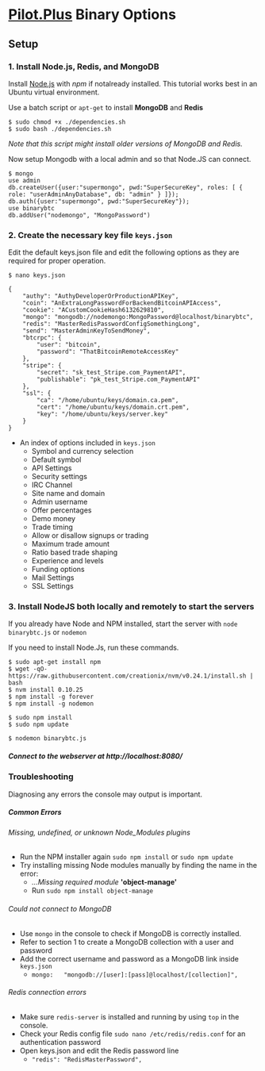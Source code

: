 # [Pilot.Plus](https://pilot.plus/) Binary Options

## Setup

### 1. Install Node.js, Redis, and MongoDB
Install [Node.js](https://nodejs.org/en/download/) with *npm* if notalready installed. This tutorial works best in an Ubuntu virtual environment.

Use a batch script or `apt-get` to install **MongoDB** and **Redis**
```
$ sudo chmod +x ./dependencies.sh
$ sudo bash ./dependencies.sh
```
*Note that this script might install older versions of MongoDB and Redis.*

Now setup Mongodb with a local admin and so that Node.JS can connect. 
```
$ mongo
use admin
db.createUser({user:"supermongo", pwd:"SuperSecureKey", roles: [ { role: "userAdminAnyDatabase", db: "admin" } ]});
db.auth({user:"supermongo", pwd:"SuperSecureKey"});
use binarybtc
db.addUser("nodemongo", "MongoPassword")
```

### 2. Create the necessary key file `keys.json`

Edit the default keys.json file and edit the following options as they are required for proper operation.

```
$ nano keys.json

{
	"authy": "AuthyDeveloperOrProductionAPIKey",
	"coin": "AnExtraLongPasswordForBackendBitcoinAPIAccess",
	"cookie": "ACustomCookieHash6132629810",
	"mongo": "mongodb://nodemongo:MongoPassword@localhost/binarybtc",
	"redis": "MasterRedisPasswordConfigSomethingLong",
	"send": "MasterAdminKeyToSendMoney",
    "btcrpc": {
        "user": "bitcoin",
        "password": "ThatBitcoinRemoteAccessKey"
	},
	"stripe": { 
		"secret": "sk_test_Stripe.com_PaymentAPI",
		"publishable": "pk_test_Stripe.com_PaymentAPI" 
	},
	"ssl": {
		"ca": "/home/ubuntu/keys/domain.ca.pem",
		"cert": "/home/ubuntu/keys/domain.crt.pem",
		"key": "/home/ubuntu/keys/server.key"
	}
}

```
* An index of options included in `keys.json`
    * Symbol and currency selection
    * Default symbol
	* API Settings
	* Security settings
	* IRC Channel
	* Site name and domain 
	* Admin username
	* Offer percentages
	* Demo money
	* Trade timing
	* Allow or disallow signups or trading
	* Maximum trade amount
	* Ratio based trade shaping
	* Experience and levels
	* Funding options
	* Mail Settings
	* SSL Settings

### 3. Install NodeJS both locally and remotely to start the servers

If you already have Node and NPM installed, start the server with `node binarybtc.js` or `nodemon`

If you need to install Node.Js, run these commands.
```
$ sudo apt-get install npm
$ wget -qO- https://raw.githubusercontent.com/creationix/nvm/v0.24.1/install.sh | bash
$ nvm install 0.10.25
$ npm install -g forever
$ npm install -g nodemon

$ sudo npm install
$ sudo npm update
     
$ nodemon binarybtc.js

```
##### Connect to the webserver at http://localhost:8080/

### Troubleshooting

Diagnosing any errors the console may output is important. 
##### Common Errors

###### Missing, undefined, or unknown *Node_Modules* plugins
* Run the NPM installer again `sudo npm install` or `sudo npm update`
* Try installing missing Node modules manually by finding the name in the error:
    *  *...Missing required module* **'object-manage'**
    *  Run `sudo npm install object-manage`

###### Could not connect to MongoDB 
* Use `mongo` in the console to check if MongoDB is correctly installed.
* Refer to section 1 to create a MongoDB collection with a user and password
* Add the correct username and password as a MongoDB link inside `keys.json`
	* `mongo:	"mongodb://[user]:[pass]@localhost/[collection]",`

###### Redis connection errors
* Make sure `redis-server` is installed and running by using `top` in the console.
* Check your Redis config file `sudo nano /etc/redis/redis.conf` for an authentication password
* Open keys.json and edit the Redis password line
    * `"redis": "RedisMasterPassword",`